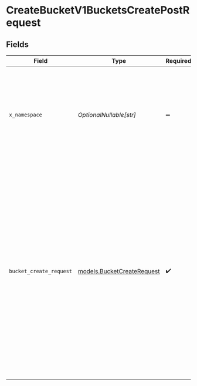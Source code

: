 # CreateBucketV1BucketsCreatePostRequest


## Fields

| Field                                                                                                                                                                                                                                                                                             | Type                                                                                                                                                                                                                                                                                              | Required                                                                                                                                                                                                                                                                                          | Description                                                                                                                                                                                                                                                                                       | Example                                                                                                                                                                                                                                                                                           |
| ------------------------------------------------------------------------------------------------------------------------------------------------------------------------------------------------------------------------------------------------------------------------------------------------- | ------------------------------------------------------------------------------------------------------------------------------------------------------------------------------------------------------------------------------------------------------------------------------------------------- | ------------------------------------------------------------------------------------------------------------------------------------------------------------------------------------------------------------------------------------------------------------------------------------------------- | ------------------------------------------------------------------------------------------------------------------------------------------------------------------------------------------------------------------------------------------------------------------------------------------------- | ------------------------------------------------------------------------------------------------------------------------------------------------------------------------------------------------------------------------------------------------------------------------------------------------- |
| `x_namespace`                                                                                                                                                                                                                                                                                     | *OptionalNullable[str]*                                                                                                                                                                                                                                                                           | :heavy_minus_sign:                                                                                                                                                                                                                                                                                | Optional namespace for data isolation. This can be a namespace name or namespace ID. Example: 'netflix_prod' or 'ns_1234567890'. To create a namespace, use the /namespaces endpoint.                                                                                                             |                                                                                                                                                                                                                                                                                                   |
| `bucket_create_request`                                                                                                                                                                                                                                                                           | [models.BucketCreateRequest](../models/bucketcreaterequest.md)                                                                                                                                                                                                                                    | :heavy_check_mark:                                                                                                                                                                                                                                                                                | N/A                                                                                                                                                                                                                                                                                               | {<br/>"bucket_name": "user_profiles",<br/>"description": "Bucket for storing user profile information",<br/>"metadata": {<br/>"created_by": "admin",<br/>"department": "HR"<br/>},<br/>"schema": {<br/>"properties": {<br/>"user_picture": {<br/>"type": "image"<br/>},<br/>"documents": {<br/>"items": {<br/>"type": "object"<br/>},<br/>"type": "array"<br/>}<br/>}<br/>}<br/>} |